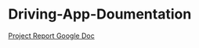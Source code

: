 # Driving-App-Doumentation

[Project Report Google Doc](https://docs.google.com/document/d/e/2PACX-1vR5c0wyUaToLmm0oXxWFj3ql0A6LjHDbMT94VqWv272ht3g9YkXzntXDD8KMvAq8xYGWwP2CLpdfR8g/pub)
